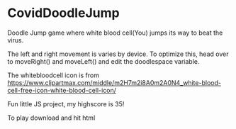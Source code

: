 # CovidDoodleJump
Doodle Jump game where white blood cell(You) jumps its way to beat the virus.


The left and right movement is varies by device. To optimize this, head over to moveRight() and moveLeft() and edit the doodlespace variable. 

The whitebloodcell icon is from https://www.clipartmax.com/middle/m2H7m2i8A0m2A0N4_white-blood-cell-free-icon-white-blood-cell-icon/

Fun little JS project, my highscore is 35!


To play download and hit html
